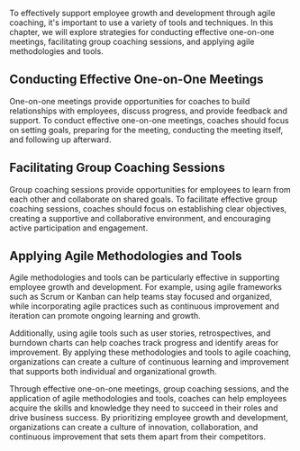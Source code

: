 
To effectively support employee growth and development through agile coaching, it's important to use a variety of tools and techniques. In this chapter, we will explore strategies for conducting effective one-on-one meetings, facilitating group coaching sessions, and applying agile methodologies and tools.

Conducting Effective One-on-One Meetings
----------------------------------------

One-on-one meetings provide opportunities for coaches to build relationships with employees, discuss progress, and provide feedback and support. To conduct effective one-on-one meetings, coaches should focus on setting goals, preparing for the meeting, conducting the meeting itself, and following up afterward.

Facilitating Group Coaching Sessions
------------------------------------

Group coaching sessions provide opportunities for employees to learn from each other and collaborate on shared goals. To facilitate effective group coaching sessions, coaches should focus on establishing clear objectives, creating a supportive and collaborative environment, and encouraging active participation and engagement.

Applying Agile Methodologies and Tools
--------------------------------------

Agile methodologies and tools can be particularly effective in supporting employee growth and development. For example, using agile frameworks such as Scrum or Kanban can help teams stay focused and organized, while incorporating agile practices such as continuous improvement and iteration can promote ongoing learning and growth.

Additionally, using agile tools such as user stories, retrospectives, and burndown charts can help coaches track progress and identify areas for improvement. By applying these methodologies and tools to agile coaching, organizations can create a culture of continuous learning and improvement that supports both individual and organizational growth.

Through effective one-on-one meetings, group coaching sessions, and the application of agile methodologies and tools, coaches can help employees acquire the skills and knowledge they need to succeed in their roles and drive business success. By prioritizing employee growth and development, organizations can create a culture of innovation, collaboration, and continuous improvement that sets them apart from their competitors.
